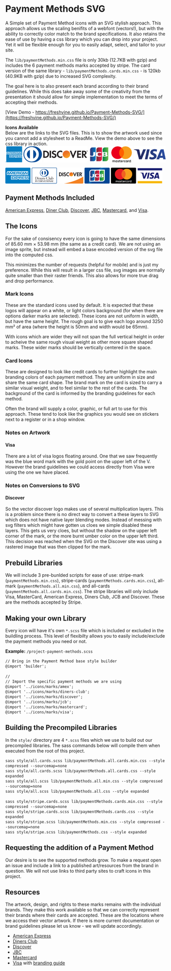 # Payment Methods SVG
A Simple set of Payment Method icons with an SVG stylish approach. This approach allows us the scaling benifits of a webfont (vectors!), but with the ability to correctly color match to the brand specifications. It also retains the ease of use by having a css library which you can drop into your project. Yet it will be flexible enough for you to easily adapt, select, and tailor to your site.  

The `lib/paymentMethods.min.css` file is only 30kb (12.7KB with gzip) and includes the 6 payment methods marks accepted by stripe. The card version of the same library - `lib/paymentMethods.cards.min.css` - is 120kb (40.9KB with gzip) due to increased SVG complexity.
  
The goal here is to also present each brand according to their brand guidelines. While this does take away some of the creativity from the presentation it should allow for simple implementation to meet the terms of accepting their methods.  
  
[View Demo - https://freshvine.github.io/Payment-Methods-SVG/](https://freshvine.github.io/Payment-Methods-SVG/) 

**Icons Available**  
Below are the links to the SVG files. This is to show the artwork used since you cannot add a stylesheet to a ReadMe. View the demo above to see the css library in action.  
<img src="https://raw.githubusercontent.com/FreshVine/Payment-Methods-SVG/master/icons/marks/amex.svg?sanitize=true" height="50"> <img src="https://raw.githubusercontent.com/FreshVine/Payment-Methods-SVG/master/icons/marks/diners-club.svg?sanitize=true" height="50"> <img src="https://raw.githubusercontent.com/FreshVine/Payment-Methods-SVG/master/icons/marks/discover.svg?sanitize=true" height="50"> <img src="https://raw.githubusercontent.com/FreshVine/Payment-Methods-SVG/master/icons/marks/jcb.svg?sanitize=true" height="50"> <img src="https://raw.githubusercontent.com/FreshVine/Payment-Methods-SVG/master/icons/marks/mastercard.svg?sanitize=true" height="50"> <img src="https://raw.githubusercontent.com/FreshVine/Payment-Methods-SVG/master/icons/marks/visa.svg?sanitize=true" height="50">  
  
<img src="https://raw.githubusercontent.com/FreshVine/Payment-Methods-SVG/master/icons/cards/amex.svg?sanitize=true" height="50"> <img src="https://raw.githubusercontent.com/FreshVine/Payment-Methods-SVG/master/icons/cards/diners-club.svg?sanitize=true" height="50"> <img src="https://raw.githubusercontent.com/FreshVine/Payment-Methods-SVG/master/icons/cards/discover.svg?sanitize=true" height="50"> <img src="https://raw.githubusercontent.com/FreshVine/Payment-Methods-SVG/master/icons/cards/jcb.svg?sanitize=true" height="50"> <img src="https://raw.githubusercontent.com/FreshVine/Payment-Methods-SVG/master/icons/cards/mastercard.svg?sanitize=true" height="50"> <img src="https://raw.githubusercontent.com/FreshVine/Payment-Methods-SVG/master/icons/cards/visa.svg?sanitize=true" height="50">  

## Payment Methods Included  

[American Express](https://www.americanexpress.com), [Diner Club](https://www.dinersclub.com/), [Discover](https://www.discover.com/), [JBC](http://www.global.jcb/), [Mastercard](http://www.mastercard.com/), and [Visa](https://www.visa.com/).


## The Icons  

For the sake of consisency every icon is going to have the same dimensions of 85.60 mm × 53.98 mm (the same as a credit card). We are not using an image sprite, but instead will embed a base encoded version of the svg file into the computed css.  

This minimizes the number of requests (helpful for mobile) and is just my preference. While this will result in a larger css file, svg images are normally quite smaller than their raster friends. This also allows for more true drag and drop performance.  

### Mark Icons  
These are the standard icons used by default. It is expected that these logos will appear on a white, or light colors background (for when there are options darker marks are selected). These icons are not uniform in width, but have the same height. The rough goal is to give each logo around 3250 mm² of area (where the height is 50mm and width would be 65mm).  
  
With icons which are wider they will not span the full vertical height in order to acheive the same rough visual weight as other more square shaped marks. These wider marks should be vertically centered in the space.  

### Card Icons  
These are designed to look like credit cards to further highlight the main branding colors of each payment method. They are uniform in size and share the same card shape. The brand mark on the card is sized to carry a similar visual weight, and to feel similar to the rest of the cards. The background of the card is informed by the branding guidelines for each method.  
  
Often the brand will supply a color, graphic, or full art to use for this approach. These tend to look like the graphics you would see on stickers next to a register or in a shop window.  

### Notes on Artwork

#### Visa
There are a lot of visa logos floating around. One that we saw frequently was the blue word mark with the gold point on the upper left of the V. However the brand guidelines we could access directly from Visa were using the one we have placed.

### Notes on Conversions to SVG

#### Discover
So the vector discover logo makes use of several multiplication layers. This is a problem since there is no direct way to convert a these layers to SVG which does not have native layer blending modes. Instead of messing with svg filters which might have gotten us cloes we simple disabled these layers. This gets us very cloes, but without the shadow on the upper left corner of the mark, or the more burnt umber color on the upper left third. This decision was reached when the SVG on the Discover site was using a rastered image that was then clipped for the mark.


## Prebuild Libraries

We will include 3 pre-bunlded scripts for ease of use: stripe-mark (`paymentMethods.min.css`), stripe-cards  (`paymentMethods.cards.min.css`), all-mark (`paymentMethods.all.min.css`), and all-cards (`paymentMethods.all.cards.min.css`). The stripe libraries will only include Visa, MasterCard, American Express, Diners Club, JCB and Discover. These are the methods accepted by Stripe.

## Making your own Library  

Every icon will have it's own `*.scss` file which is included or excluded in the buildling process. This level of flexibilty allows you to easily include/exclude the payment methods you need or not. 

**Example:** `/project-payment-methods.scss`

	// Bring in the Payment Method base style builder
	@import 'builder';

	//
	// Import the specific payment methods we are using
	@import '../icons/marks/amex';
	@import '../icons/marks/diners-club';
	@import '../icons/marks/discover';
	@import '../icons/marks/jcb';
	@import '../icons/marks/mastercard';
	@import '../icons/marks/visa';


## Building the Precompiled Libraries

In the `style/` directory are 4 `*.scss` files which we use to build out our precompiled libraries. The sass commands below will compile them when executed from the root of this project.  

	sass style/all.cards.scss lib/paymentMethods.all.cards.min.css --style compressed --sourcemap=none
	sass style/all.cards.scss lib/paymentMethods.all.cards.css --style expanded
	sass style/all.scss lib/paymentMethods.all.min.css --style compressed --sourcemap=none
	sass style/all.scss lib/paymentMethods.all.css --style expanded

	sass style/stripe.cards.scss lib/paymentMethods.cards.min.css --style compressed --sourcemap=none
	sass style/stripe.cards.scss lib/paymentMethods.cards.css --style expanded  
	sass style/stripe.scss lib/paymentMethods.min.css --style compressed --sourcemap=none
	sass style/stripe.scss lib/paymentMethods.css --style expanded  

## Requesting the addition of a Payment Method  

Our desire is to see the supported methods grow. To make a request open an issue and include a link to a published art/resources from the brand in question. We will not use links to third party sites to craft icons in this project.

## Resources
The artwork, design, and rights to these marks remains with the individual brands. They make this work available so that we can correctly represent their brands where their cards are accepted. These are the locations where we access their vector artwork. If there is more current documentation or brand guidelines please let us know - we will update accordingly.

*	[American Express](https://merchant-supplies.americanexpress.com/?locale=en_US#/catalog/producttype/digitalsigns)  
*	[Diners Club](https://www.discovernetwork.com/en-us/business-resources/free-signage-logos)  
*	[Discover](https://www.discovernetwork.com/en-us/business-resources/free-signage-logos)  
*	[JBC](http://www.jcb.co.jp/bdmanual/en/index.html)  
*	[Mastercard](https://brand.mastercard.com/brandcenter/mastercard-brand-mark/downloads.html)  
*	[Visa](https://www.visaeurope.com/receiving-payments/pos_branding) with [branding guide](https://www.visa.ca/dam/VCOM/download/merchants/New_VBM_Acq_Merchant_62714_v5.pdf)  
